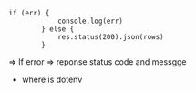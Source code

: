 ```
if (err) {
            console.log(err)
        } else {
            res.status(200).json(rows)
        }
 ```
 => If error => reponse status code and messgge
 - where is dotenv
